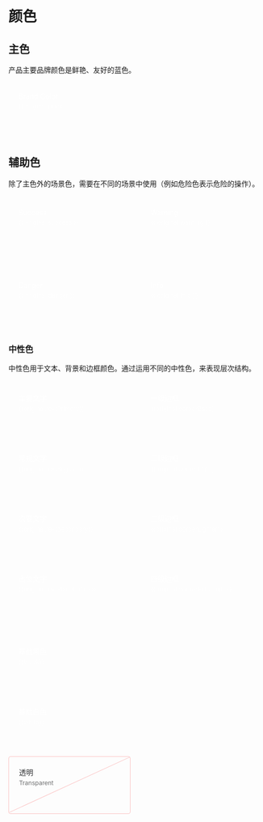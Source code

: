 <script lang="ts" setup>

import { tintColor, colorAdjuster } from '@/utils/color';

const original = {
    primary: '#3f8cfe',
    success: '#67C23A',
    warning: '#E6A23C',
    danger: '#F56C6C',
    info: '#909399',
    white: '#FFFFFF',
    black: '#000000',
    textPrimary: '#303133',
    textRegular: '#606266',
    textSecondary: '#909399',
    textPlaceholder: '#C0C4CC',
    borderBase: '#DCDFE6',
    borderLight: '#E4E7ED',
    borderLighter: '#EBEEF5',
    borderExtraLight: '#F2F6FC'
}

</script>

# 颜色

## 主色
产品主要品牌颜色是鲜艳、友好的蓝色。

<div class="demo-color-box" :style="{ background: original.primary }">Brand Color
    <div class="value">{{ original.primary }}</div>
    <div class="bg-color-sub" :style="{ background: tintColor(original.primary, 0.9) }">
    <div
        class="bg-blue-sub-item"
        v-for="(item, key) in Array(8)"
        :key="key"
        :style="{ background: tintColor(original.primary, (key + 1) / 10) }"
    ></div>
    </div>
</div>

## 辅助色

除了主色外的场景色，需要在不同的场景中使用（例如危险色表示危险的操作）。

<div class="demo-color-box-group">
    <div class="demo-color-box" :style="{ background: original.success }">
        Success
        <div class="value">{{ original.success }}</div>
        <div
            class="bg-color-sub"
        >
            <div
                class="bg-success-sub-item"
                v-for="(item, key) in Array(2)"
                :key="key"
                :style="{ background: tintColor(original.success, (key + 8) / 10) }"
            >
            </div>
        </div>
    </div>
    <div class="demo-color-box"
         :style="{ background: original.warning }"
    >Warning
        <div class="value">{{ original.warning }}</div>
        <div
            class="bg-color-sub"
        >
            <div
                class="bg-success-sub-item"
                v-for="(item, key) in Array(2)"
                :key="key"
                :style="{ background: tintColor(original.warning, (key + 8) / 10) }"
            >
            </div>
        </div>
    </div>
    <div class="demo-color-box"
         :style="{ background: original.danger }"
    >Danger
        <div class="value">{{ original.danger }}</div>
        <div
            class="bg-color-sub"
        >
            <div
                class="bg-success-sub-item"
                v-for="(item, key) in Array(2)"
                :key="key"
                :style="{ background: tintColor(original.danger, (key + 8) / 10) }"
            >
            </div>
        </div>
    </div>
    <div class="demo-color-box"
         :style="{ background: original.info }"
    >Info
        <div class="value">{{ original.info }}</div>
        <div
            class="bg-color-sub"
        >
            <div
                class="bg-success-sub-item"
                v-for="(item, key) in Array(2)"
                :key="key"
                :style="{ background: tintColor(original.info, (key + 8) / 10) }"
            >
            </div>
        </div>
    </div>
</div>


### 中性色

中性色用于文本、背景和边框颜色。通过运用不同的中性色，来表现层次结构。

<div class="demo-color-box-group">
    <div class="demo-color-box-items">
        <div class="demo-color-box demo-color-box-other"
             :style="{ background: original.textPrimary }"
        >主要文字<div class="value">{{original.textPrimary}}</div></div>
        <div class="demo-color-box demo-color-box-other"
             :style="{ background: original.textRegular }"
        >
            常规文字<div class="value">{{original.textRegular}}</div></div>
        <div class="demo-color-box demo-color-box-other"
             :style="{ background: original.textSecondary }"
        >次要文字<div class="value">{{original.textSecondary}}</div></div>
        <div class="demo-color-box demo-color-box-other"
             :style="{ background: original.textPlaceholder }"
        >占位文字<div class="value">{{original.textPlaceholder}}</div></div>
    </div>
    <div class="demo-color-box-items">
        <div class="demo-color-box demo-color-box-other demo-color-box-lite"
             :style="{ background: original.borderBase }"
        >一级边框<div class="value">{{original.borderBase}}</div></div>
        <div class="demo-color-box demo-color-box-other demo-color-box-lite"
             :style="{ background: original.borderLight }"
        >二级边框<div class="value">{{original.borderLight}}</div></div>
        <div class="demo-color-box demo-color-box-other demo-color-box-lite"
             :style="{ background: original.borderLighter }"
        >三级边框<div class="value">{{original.borderLighter}}</div></div>
        <div class="demo-color-box demo-color-box-other demo-color-box-lite"
             :style="{ background: original.borderExtraLight }"
        >四级边框<div class="value">{{original.borderExtraLight}}</div></div>
    </div>
    <div class="demo-color-box-items">
        <div
            class="demo-color-box demo-color-box-other"
            :style="{ background: original.black }"
        >基础黑色<div class="value">{{black}}</div></div>
        <div
            class="demo-color-box demo-color-box-other"
            :style="{ background: original.white, color: '#303133', border: '1px solid #eee' }"
        >基础白色<div class="value">{{white}}</div></div>
        <div class="demo-color-box demo-color-box-other bg-transparent">透明<div class="value">Transparent</div>
        </div>
    </div>
</div>

<style scoped>

.demo-color-box-group{
    display: flex;
    gap: 20px;
    flex-wrap: wrap;
}
.demo-color-box-group .demo-color-box{
    flex: 0 48%;
}
.demo-color-box-group .demo-color-box-items{
    flex: 0 48%;
}

.demo-color-box {
    position: relative;
    border-radius: 4px;
    padding: 20px;
    margin: 5px 0;
    height: 114px;
    box-sizing: border-box;
    color: #fff;
    font-size: 14px
}

.demo-color-box .value {
    font-size: 12px;
    opacity: .69;
    line-height: 24px
}

.bg-color-sub {
    width: 100%;
    height: 40px;
    left: 0;
    bottom: 0;
    position: absolute
}

.bg-blue-sub-item {
    width: 11.1111111%;
    height: 100%;
    display: inline-block
}


.bg-blue-sub-item {
    width: 11.1111111%;
    height: 100%;
    display: inline-block
}

.bg-blue-sub-item:first-child {
    border-radius: 0 0 0 4px
}

.bg-success-sub-item {
    width: 50%;
    height: 100%;
    display: inline-block
}

.bg-success-sub-item:first-child {
    border-radius: 0 0 0 4px
}

.bg-success-sub-item:last-child {
    border-radius: 0 0 4px 0
}


.bg-transparent {
    border: 1px solid #fcc3c3;
    color: #303133;
    background: url("data:image/svg+xml;utf8,<svg xmlns='http://www.w3.org/2000/svg' version='1.1' preserveAspectRatio='none' viewBox='0 0 100 100'><path d='M0 98 L100 0 L100 1 L1 98' fill='%23FCC3C3' /></svg>");
    background-repeat: no-repeat;
    background-position: 50%;
    background-size: 100% 100%,auto
}


</style>

